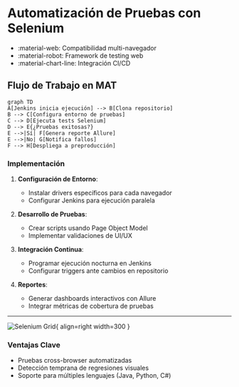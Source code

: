 # Automatización de Pruebas con Selenium

<div class="grid cards" markdown>

- :material-web: Compatibilidad multi-navegador
- :material-robot: Framework de testing web
- :material-chart-line: Integración CI/CD

</div>

## Flujo de Trabajo en MAT

```mermaid
graph TD
A[Jenkins inicia ejecución] --> B[Clona repositorio]
B --> C[Configura entorno de pruebas]
C --> D[Ejecuta tests Selenium]
D --> E{¿Pruebas exitosas?}
E -->|Sí| F[Genera reporte Allure]
E -->|No| G[Notifica fallos]
F --> H[Despliega a preproducción]

```

### Implementación
1. **Configuración de Entorno**:
   - Instalar drivers específicos para cada navegador
   - Configurar Jenkins para ejecución paralela

2. **Desarrollo de Pruebas**:
   - Crear scripts usando Page Object Model
   - Implementar validaciones de UI/UX

3. **Integración Continua**:
   - Programar ejecución nocturna en Jenkins
   - Configurar triggers ante cambios en repositorio

4. **Reportes**:
   - Generar dashboards interactivos con Allure
   - Integrar métricas de cobertura de pruebas

---

![Selenium Grid](images/selenium-grid.png){ align=right width=300 }

### Ventajas Clave
- Pruebas cross-browser automatizadas
- Detección temprana de regresiones visuales
- Soporte para múltiples lenguajes (Java, Python, C#)
